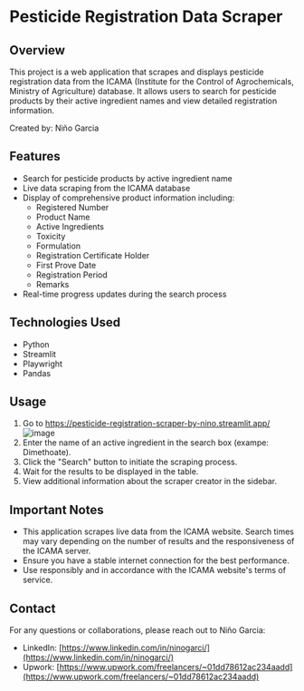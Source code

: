 # Pesticide Registration Data Scraper

## Overview

This project is a web application that scrapes and displays pesticide registration data from the ICAMA (Institute for the Control of Agrochemicals, Ministry of Agriculture) database. It allows users to search for pesticide products by their active ingredient names and view detailed registration information.

Created by: Niño Garcia

## Features

- Search for pesticide products by active ingredient name
- Live data scraping from the ICAMA database
- Display of comprehensive product information including:
  - Registered Number
  - Product Name
  - Active Ingredients
  - Toxicity
  - Formulation
  - Registration Certificate Holder
  - First Prove Date
  - Registration Period
  - Remarks
- Real-time progress updates during the search process

## Technologies Used

- Python
- Streamlit
- Playwright
- Pandas

## Usage
1. Go to https://pesticide-registration-scraper-by-nino.streamlit.app/
  ![image](https://github.com/user-attachments/assets/40c3e32f-476b-4ebb-be7b-f89c36a72e8e)
2. Enter the name of an active ingredient in the search box (exampe: Dimethoate).
3. Click the "Search" button to initiate the scraping process.
4. Wait for the results to be displayed in the table.
5. View additional information about the scraper creator in the sidebar.

## Important Notes

- This application scrapes live data from the ICAMA website. Search times may vary depending on the number of results and the responsiveness of the ICAMA server.
- Ensure you have a stable internet connection for the best performance.
- Use responsibly and in accordance with the ICAMA website's terms of service.

## Contact

For any questions or collaborations, please reach out to Niño Garcia:

- LinkedIn: [https://www.linkedin.com/in/ninogarci/](https://www.linkedin.com/in/ninogarci/)
- Upwork: [https://www.upwork.com/freelancers/~01dd78612ac234aadd](https://www.upwork.com/freelancers/~01dd78612ac234aadd)

